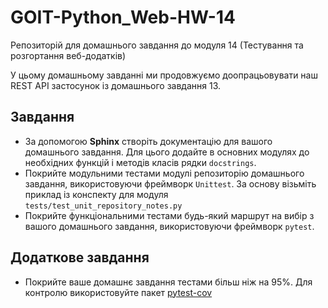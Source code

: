 # GOIT-Python_Web-HW-14
Репозиторій для домашнього завдання до модуля 14 (Тестування та розгортання веб-додатків)

У цьому домашньому завданні ми продовжуємо доопрацьовувати наш REST API застосунок із домашнього завдання 13.

## Завдання
- За допомогою <b>Sphinx</b> створіть документацію для вашого домашнього завдання. Для цього додайте в основних модулях до необхідних функцій і методів класів рядки `docstrings`.
- Покрийте модульними тестами модулі репозиторію домашнього завдання, використовуючи фреймворк `Unittest`. За основу візьміть приклад із конспекту для модуля `tests/test_unit_repository_notes.py`
- Покрийте функціональними тестами будь-який маршрут на вибір з вашого домашнього завдання, використовуючи фреймворк `pytest`.

## Додаткове завдання
- Покрийте ваше домашнє завдання тестами більш ніж на 95%. Для контролю використовуйте пакет [pytest-cov](https://pypi.org/project/pytest-cov/)